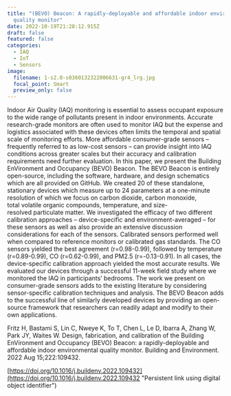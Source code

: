 ```yaml
---
title: "(BEVO) Beacon: A rapidly-deployable and affordable indoor environmental
  quality monitor"
date: 2022-10-19T21:28:12.915Z
draft: false
featured: false
categories:
  - IAQ
  - IoT
  - Sensors
image:
  filename: 1-s2.0-s0360132322006631-gr4_lrg.jpg
  focal_point: Smart
  preview_only: false
---
```

Indoor Air Quality (IAQ) monitoring is essential to assess occupant exposure to the wide range of pollutants present in indoor environments. Accurate research-grade monitors are often used to monitor IAQ but the expense and logistics associated with these devices often limits the temporal and spatial scale of monitoring efforts. More affordable consumer-grade sensors – frequently referred to as low-cost sensors – can provide insight into IAQ conditions across greater scales but their accuracy and calibration requirements need further evaluation. In this paper, we present the Building EnVironment and Occupancy (BEVO) Beacon. The BEVO Beacon is entirely open-source, including the software, hardware, and design schematics which are all provided on GitHub. We created 20 of these standalone, stationary devices which measure up to 24 parameters at a one-minute resolution of which we focus on carbon dioxide, carbon monoxide, total volatile organic compounds, temperature, and size-resolved particulate matter. We investigated the efficacy of two different calibration approaches – device-specific and environment-averaged – for these sensors as well as also provide an extensive discussion considerations for each of the sensors. Calibrated sensors performed well when compared to reference monitors or calibrated gas standards. The CO sensors yielded the best agreement (r=0.98-0.99), followed by temperature (r=0.89-0.99), CO (r=0.62-0.99), and PM2.5 (r=-0.13-0.91). In all cases, the device-specific calibration approach yielded the most accurate results. We evaluated our devices through a successful 11-week field study where we monitored the IAQ in participants’ bedrooms. The work we present on consumer-grade sensors adds to the existing literature by considering sensor-specific calibration techniques and analysis. The BEVO Beacon adds to the successful line of similarly developed devices by providing an open-source framework that researchers can readily adapt and modify to their own applications.



Fritz H, Bastami S, Lin C, Nweye K, To T, Chen L, Le D, Ibarra A, Zhang W, Park JY, Waites W. Design, fabrication, and calibration of the Building EnVironment and Occupancy (BEVO) Beacon: a rapidly-deployable and affordable indoor environmental quality monitor. Building and Environment. 2022 Aug 15;222:109432.

[https://doi.org/10.1016/j.buildenv.2022.109432](https://doi.org/10.1016/j.buildenv.2022.109432 "Persistent link using digital object identifier")